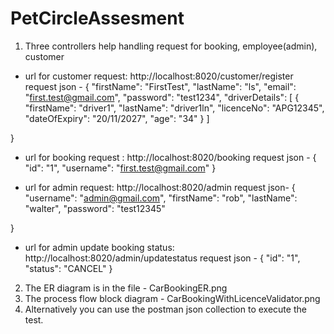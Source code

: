 # PetCircleAssesment
1) Three controllers help handling request for booking, employee(admin), customer
- url for customer request: http://localhost:8020/customer/register
request json -
{
    "firstName": "FirstTest",
    "lastName": "ls",
    "email": "first.test@gmail.com",
    "password": "test1234",
    "driverDetails": [
        {
            "firstName": "driver1",
            "lastName": "driver1ln",
            "licenceNo": "APG12345",
            "dateOfExpiry": "20/11/2027",
            "age": "34"
        }
    ]

}
- url for booking request : http://localhost:8020/booking
  request json - 
  {
  	"id": "1",
  	"username": "first.test@gmail.com"
  }

- url for admin request: http://localhost:8020/admin
	request json- 
{
    "username": "admin@gmail.com",
    "firstName": "rob",
    "lastName": "walter",
    "password": "test12345"

}
- url for admin update booking status: http://localhost:8020/admin/updatestatus
  request json - 
 {
 	"id": "1",
 	"status": "CANCEL"
 }
 
 2) The ER diagram is in the file  - CarBookingER.png
 3) The process flow block diagram - CarBookingWithLicenceValidator.png
 4) Alternatively you can use the postman json collection to execute the test.


